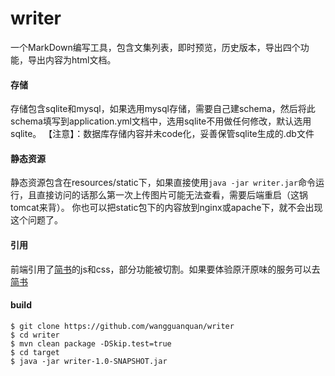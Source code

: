 # writer
一个MarkDown编写工具，包含文集列表，即时预览，历史版本，导出四个功能，导出内容为html文档。

#### 存储
存储包含sqlite和mysql，如果选用mysql存储，需要自己建schema，然后将此schema填写到application.yml文档中，选用sqlite不用做任何修改，默认选用sqlite。
【注意】：数据库存储内容并未code化，妥善保管sqlite生成的.db文件

#### 静态资源
静态资源包含在resources/static下，如果直接使用`java -jar writer.jar`命令运行，且直接访问的话那么第一次上传图片可能无法查看，需要后端重启（这锅tomcat来背）。
你也可以把static包下的内容放到nginx或apache下，就不会出现这个问题了。

#### 引用
前端引用了[简书](https://www.jianshu.com)的js和css，部分功能被切割。如果要体验原汗原味的服务可以去[简书](https://www.jianshu.com)

#### build
```
$ git clone https://github.com/wangguanquan/writer
$ cd writer
$ mvn clean package -DSkip.test=true
$ cd target
$ java -jar writer-1.0-SNAPSHOT.jar
```
